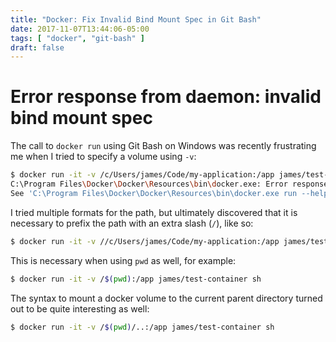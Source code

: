 ```yaml
---
title: "Docker: Fix Invalid Bind Mount Spec in Git Bash"
date: 2017-11-07T13:44:06-05:00
tags: [ "docker", "git-bash" ]
draft: false
---
```


# Error response from daemon: invalid bind mount spec

The call to `docker run` using Git Bash on Windows was recently frustrating me when I tried to specify a volume using `-v`:

```bash
$ docker run -it -v /c/Users/james/Code/my-application:/app james/test-container sh
C:\Program Files\Docker\Docker\Resources\bin\docker.exe: Error response from daemon: invalid bind mount spec "/C/Users/james/Code/my-application;C:\\Program Files\\Git\\app": invalid volume specification: '/C/Users/james/Code/my-app;C:\Program Files\Git\app': invalid mount config for type "bind": invalid mount path: '\Program Files\Git\app' mount path must be absolute.
See 'C:\Program Files\Docker\Docker\Resources\bin\docker.exe run --help'.
```

I tried multiple formats for the path, but ultimately discovered that it is necessary to prefix the path with an extra slash (`/`), like so:

```bash
$ docker run -it -v //c/Users/james/Code/my-application:/app james/test-container sh
```

This is necessary when using `pwd` as well, for example:

```bash
$ docker run -it -v /$(pwd):/app james/test-container sh
```

The syntax to mount a docker volume to the current parent directory turned out to be quite interesting as well: 

```bash
$ docker run -it -v /$(pwd)/..:/app james/test-container sh
```
